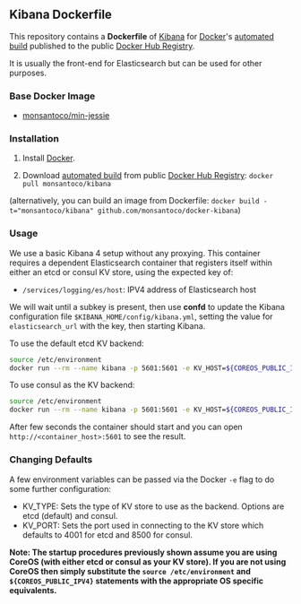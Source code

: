 ## Kibana Dockerfile

This repository contains a **Dockerfile** of [Kibana](http://www.elasticsearch.org/) for [Docker](https://www.docker.com/)'s [automated build](https://registry.hub.docker.com/u/monsantoco/kibana/) published to the public [Docker Hub Registry](https://registry.hub.docker.com/).

It is usually the front-end for Elasticsearch but can be used for other purposes.


### Base Docker Image

* [monsantoco/min-jessie](https://registry.hub.docker.com/u/monsantoco/min-jessie/)


### Installation

1. Install [Docker](https://www.docker.com/).

2. Download [automated build](https://registry.hub.docker.com/u/monsantoco/kibana/) from public [Docker Hub Registry](https://registry.hub.docker.com/): `docker pull monsantoco/kibana`

  (alternatively, you can build an image from Dockerfile: `docker build -t="monsantoco/kibana" github.com/monsantoco/docker-kibana`)


### Usage
We use a basic Kibana 4 setup without any proxying. This container requires a dependent Elasticsearch container that registers itself within either an etcd or consul KV store, using the expected key of:

- `/services/logging/es/host`: IPV4 address of Elasticsearch host

We will wait until a subkey is present, then use **confd** to update the Kibana configuration file `$KIBANA_HOME/config/kibana.yml`, setting the value for `elasticsearch_url` with the key, then starting Kibana.

To use the default etcd KV backend:

```sh
source /etc/environment
docker run --rm --name kibana -p 5601:5601 -e KV_HOST=${COREOS_PUBLIC_IPV4} monsantoco/kibana
```

To use consul as the KV backend:

```sh
source /etc/environment
docker run --rm --name kibana -p 5601:5601 -e KV_HOST=${COREOS_PUBLIC_IPV4} -e KV_TYPE=consul monsantoco/kibana
```

After few seconds the container should start and you can open `http://<container_host>:5601` to see the result.

### Changing Defaults
A few environment variables can be passed via the Docker `-e` flag to do some further configuration:

  - KV_TYPE: Sets the type of KV store to use as the backend. Options are etcd (default) and consul.
  - KV_PORT: Sets the port used in connecting to the KV store which defaults to 4001 for etcd and 8500 for consul.

**Note: The startup procedures previously shown assume you are using CoreOS (with either etcd or consul as your KV store). If you are not using CoreOS then simply substitute the `source /etc/environment` and `${COREOS_PUBLIC_IPV4}` statements with the appropriate OS specific equivalents.**
